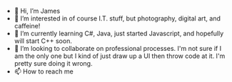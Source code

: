 - 👋 Hi, I’m James
- 👀 I’m interested in of course I.T. stuff, but photography, digital art, and caffeine!
- 🌱 I’m currently learning C#, Java, just started Javascript, and hopefully will start C++ soon. 
- 💞️ I’m looking to collaborate on professional processes.  I'm not sure if I am the only one but I kind of just draw up a UI then throw code at it. I'm pretty sure doing it wrong. 
- 📫 How to reach me 

<!---
jaburro/jaburro is a ✨ special ✨ repository because its `README.md` (this file) appears on your GitHub profile.
You can click the Preview link to take a look at your changes.
--->
